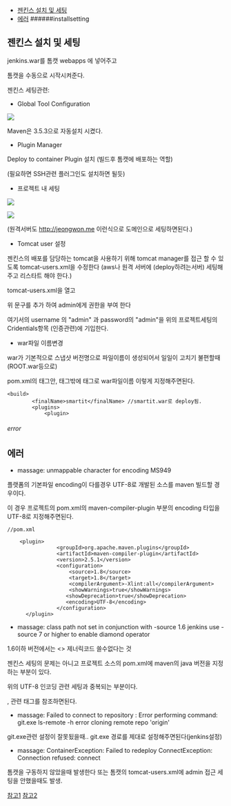 - [젠킨스 설치 및 세팅](#installsetting)
- [에러](#error)
######installsetting

젠킨스 설치 및 세팅
-



jenkins.war를 톰캣 webapps 에 넣어주고

톰캣을 수동으로 시작시켜준다.

젠킨스 세팅관련:

* Global Tool Configuration


 ![](https://drive.google.com/uc?export=view&id=19e-X-LIwrtzVmAjichVwvQgachpjqgcG)

Maven은 3.5.3으로 자동설치 시켰다.

* Plugin Manager

Deploy to container Plugin 설치 (빌드후 톰캣에 배포하는 역할)

(필요하면 SSH관련 플러그인도 설치하면 될듯)


* 프로젝트 내 세팅

 ![](https://drive.google.com/uc?export=view&id=1Cfb1V1JQXrY8ccJD2zLT6J_PGocDWwMY)

 ![](https://drive.google.com/uc?export=view&id=1-593QJQgeYIbABLmOmZtqe4Mq-pqY_q6)

(원격서버도 http://jeongwon.me 이런식으로 도메인으로 세팅하면된다.)


* Tomcat user 설정

젠킨스의 배포를 담당하는 tomcat을 사용하기 위해 tomcat manager를 접근 할 수 있도록 tomcat-users.xml을 수정한다
(aws나 원격 서버에 (deploy하려는서버) 세팅해주고 리스타트 해야 한다.)


tomcat-users.xml을 열고

  <role rolename="manager-gui"/>
  <role rolename="manager-script"/>
  <role rolename="manager-jmx"/>
  <role rolename="manager-status"/>
  <role rolename="admin-gui"/>
  <role rolename="admin-script"/>
  <user username="admin" password="admin" roles="manager-gui,manager-script,manager-jmx,manager-status,admin-gui,admin-script"/>

위 문구를 추가 하여 admin에게 권한을 부여 한다

여기서의 username 의 "admin" 과 password의 "admin"을 위의 프로젝트세팅의 Cridentials항목 (인증관련)에 기입한다.

* war파일 이름변경

war가 기본적으로 스냅샷 버전명으로 파일이름이 생성되어서 일일이 고치기 불편할때(ROOT.war등으로)

pom.xml의 <build> 태그안, <plugins>태그밖에 태그로 <finalName>war파일이름</finalName>
이렇게 지정해주면된다.

```
<build>
		<finalName>smartit</finalName> //smartit.war로 deploy됨.
		<plugins>
			<plugin>
```

###### error

에러
-

* massage: unmappable character for encoding MS949

플랫폼의 기본파일 encoding이 다를경우 UTF-8로 개발된 소스를 maven 빌드할 경우이다.

이 경우 프로젝트의 pom.xml의 maven-compiler-plugin 부분의 encoding 타입을 UTF-8로 지정해주면된다.

```
//pom.xml

    <plugin>
                <groupId>org.apache.maven.plugins</groupId>
                <artifactId>maven-compiler-plugin</artifactId>
                <version>2.5.1</version>
                <configuration>
                    <source>1.8</source>
                    <target>1.8</target>
                    <compilerArgument>-Xlint:all</compilerArgument>
                    <showWarnings>true</showWarnings>
                   <showDeprecation>true</showDeprecation>
                   <encoding>UTF-8</encoding>
                </configuration>
      </plugin>

```

* massage: class path not set in conjunction with -source 1.6
jenkins use -source 7 or higher to enable diamond operator

1.6이하 버전에서는 <> 제너릭코드 쓸수없다는 것

젠킨스 세팅의 문제는 아니고 프로젝트 소스의 pom.xml에
maven의 java 버전을 지정하는 부분이 있다.

위의 UTF-8 인코딩 관련 세팅과 중복되는 부분이다.

<source> , <target> 관련 태그를 참조하면된다.


* massage: Failed to connect to repository : Error performing command: git.exe ls-remote -h
error cloning remote repo 'origin'

git.exe관련 설정이 잘못됬을때.. git.exe 경로를 제대로 설정해주면된다(jenkins설정)


* massage: ContainerException: Failed to redeploy
ConnectException: Connection refused: connect

톰캣을 구동하지 않았을때 발생한다 또는 톰캣의 tomcat-users.xml에 admin 접근 세팅을 안했을때도 발생.

[참고1](http://hjw1456.tistory.com/21)
[참고2](https://dukeom.wordpress.com/2017/03/20/jenkinsgithubmaven-%EC%9C%BC%EB%A1%9C-%EB%B9%8C%EB%93%9C%EB%B0%B0%ED%8F%AC%ED%95%98%EA%B8%B0-34/)
